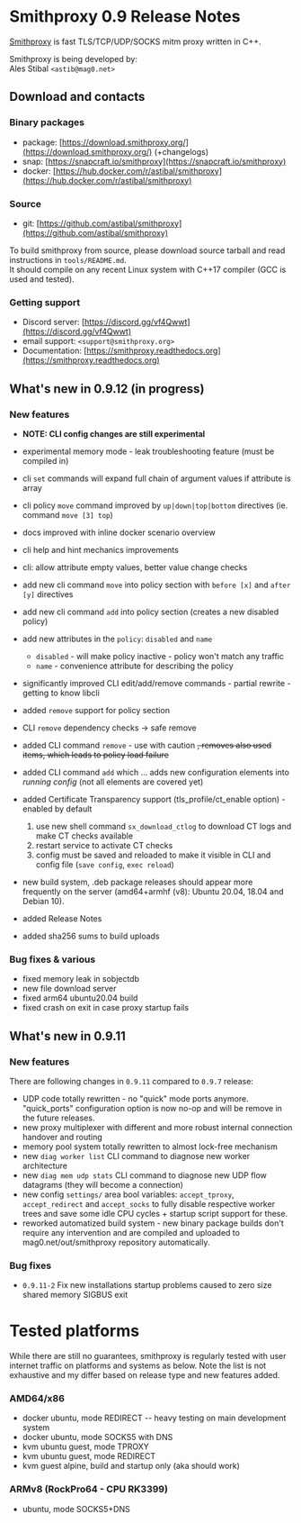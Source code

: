 # Smithproxy 0.9 Release Notes

[Smithproxy](https://www.smithproxy.org) is fast TLS/TCP/UDP/SOCKS mitm proxy written in C++. 

Smithproxy is being developed by:    
Ales Stibal `<astib@mag0.net>`


## Download and contacts

### Binary packages

* package: [https://download.smithproxy.org/](https://download.smithproxy.org/) (+changelogs)
* snap:    [https://snapcraft.io/smithproxy](https://snapcraft.io/smithproxy)
* docker:  [https://hub.docker.com/r/astibal/smithproxy](https://hub.docker.com/r/astibal/smithproxy)

### Source

* git: [https://github.com/astibal/smithproxy](https://github.com/astibal/smithproxy)

To build smithproxy from source, please download source tarball and read instructions in `tools/README.md`.  
It should compile on any recent Linux system with C++17 compiler (GCC is used and tested).

### Getting support

* Discord server: [https://discord.gg/vf4Qwwt](https://discord.gg/vf4Qwwt)
* email support: `<support@smithproxy.org>`
* Documentation: [https://smithproxy.readthedocs.org](https://smithproxy.readthedocs.org)

## What's new in 0.9.12 (in progress)

### New features

* **NOTE: CLI config changes are still experimental**

* experimental memory mode  - leak troubleshooting feature (must be compiled in)
* cli `set` commands will expand full chain of argument values if attribute is array
* cli policy `move` command improved by `up|down|top|bottom` directives (ie. command `move [3] top`)
* docs improved with inline docker scenario overview
* cli help and hint mechanics improvements 
* cli: allow attribute empty values, better value change checks
* add new cli command `move` into policy section with `before [x]` and `after [y]` directives
* add new cli command `add` into policy section (creates a new disabled policy)
* add new attributes in the `policy`: `disabled` and `name`  
    * `disabled` - will make policy inactive - policy won't match any traffic
    * `name` - convenience attribute for describing the policy
* significantly improved CLI edit/add/remove commands - partial rewrite - getting to know libcli
* added `remove` support for policy section
* CLI `remove` dependency checks -> safe remove
* added CLI command `remove` - use with caution  ~~, removes also used items, which leads to policy load failure~~
* added CLI command `add` which ... adds new configuration elements into *running config* (not all elements are covered
 yet) 
* added Certificate Transparency support (tls_profile/ct_enable option) - enabled by default  
    1) use new shell command `sx_download_ctlog` to download CT logs and make CT checks available
    2) restart service to activate CT checks
    3) config must be saved and reloaded to make it visible in CLI and config file (`save config`, `exec reload`)
* new build system, .deb package releases should appear more frequently on the server (amd64+armhf (v8): Ubuntu 20.04, 18.04 and Debian 10).
* added Release Notes 
* added sha256 sums to build uploads

### Bug fixes & various
* fixed memory leak in sobjectdb
* new file download server
* fixed arm64 ubuntu20.04 build
* fixed crash on exit in case proxy startup fails  


## What's new in 0.9.11

### New features

There are following changes in `0.9.11` compared to `0.9.7` release:

* UDP code totally rewritten - no "quick" mode ports anymore. "quick_ports" configuration option is now no-op and will be remove
in the future releases.
* new proxy multiplexer with different and more robust internal connection handover and routing
* memory pool system totally rewritten to almost lock-free mechanism
* new `diag worker list` CLI command to diagnose new worker architecture
* new `diag mem udp stats` CLI command to diagnose new UDP flow datagrams (they will become a connection)
* new config `settings/` area bool variables: `accept_tproxy`, `accept_redirect` and `accept_socks` to fully disable respective worker trees and save some idle CPU cycles + startup script support for these.
* reworked automatized build system - new binary package builds don't require any intervention and are compiled and uploaded to mag0.net/out/smithproxy repository automatically.

### Bug fixes

* `0.9.11-2` Fix new installations startup problems caused to zero size shared memory SIGBUS exit



# Tested platforms

While there are still no guarantees, smithproxy is regularly tested with user internet traffic on platforms and systems as below.
Note the list is not exhaustive and my differ based on release type and new features added. 

### AMD64/x86
* docker ubuntu, mode REDIRECT   -- heavy testing on main development system
* docker ubuntu, mode SOCKS5 with DNS 
* kvm ubuntu guest, mode TPROXY  
* kvm ubuntu guest, mode REDIRECT
* kvm guest alpine, build and startup only (aka should work)

### ARMv8 (RockPro64 - CPU RK3399)
* ubuntu, mode SOCKS5+DNS

